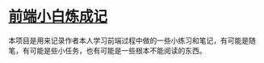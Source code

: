 # [前端小白炼成记](https://aranll.github.io/-/)
本项目是用来记录作者本人学习前端过程中做的一些小练习和笔记，有可能是随笔，有可能是些小任务，也有可能是一些根本不能阅读的东西。
